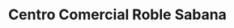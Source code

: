 ---
title: "Centro Comercial Roble Sabana"
url: /mercedes/centro-comercial-roble-sabana/
shop: centro comercial
---